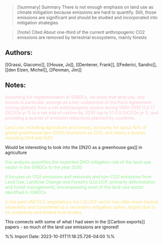   
>[!summary] Summary
> There is not enough emphasis on land use as climate mitigation because emissions are hard to quantify. Still, those emissions are significant and should be studied and incorporated into mitigation strategies

>[!note] Cited
>About one-third of the current anthropogenic CO2 emissions are removed by terrestrial ecosystems, mainly forests

## Authors:
[[Grassi, Giacomo]], [[House, Jo]], [[Dentener, Frank]], [[Federici, Sandro]], [[den Elzen, Michel]], [[Penman, Jim]]
## Notes:
<p>  <span style="color: #FFC0CB">Assuming full implementation of (I)NDCs, we show that land use, and forests in particular, emerge as a key component of the Paris Agreement: turning globally from a net anthropogenic source during 1990–2010 (1.3   1.1 GtCO2e yr 1) to a net sink of carbon by 2030 (up to 1.1   0.5 GtCO2e yr 1), and providing a quarter of emission reductions planned by countries.</span>  </p> 


<p>  <span style="color: #F9E076">Land use, including agriculture and forests, accounts for about 10% of global greenhouse gas (GHG) emissions as CO2, and nearly a quarter including CH4 and N2O</span>  </p> 
Would be interesting to look into the [[N2O as a greenhouse gas]] in agriculture
<p>  <span style="color: #90EE90">this analysis quantifies the expected GHG mitigation role of the land-use sector in the (I)NDCs to the year 2030</span>  </p> <p>  <span style="color: #90EE90">It focuses on CO2 emissions and removals and non-CO2 emissions from Land Use, LandUse Change and Forestry (LULUCF, primarily deforestation and forest management), encompassing most of the land-use sector identified in (I)NDCs</span>  </p> <p>  <span style="color: #F9E076">in the past UNFCCC negotiations the LULUCF sector has often been treated separately and considered as a secondary mitigation option, largely due to its complexity and limited trust in data.</span>  </p> This connects with some of what I had seen in the [[Carbon exports]] papers - so much of the land use emissions are ignored!

%% Import Date: 2023-10-01T11:18:25.726-04:00 %%
